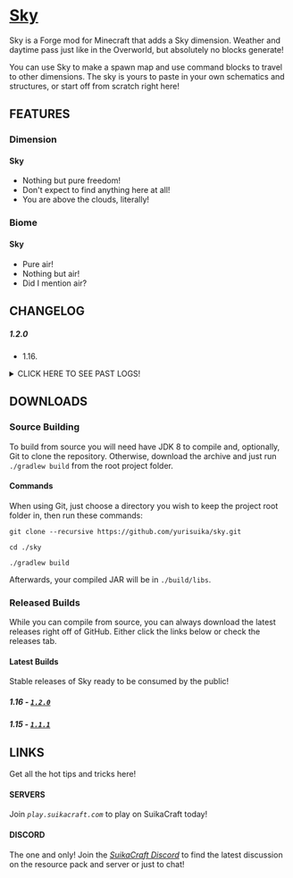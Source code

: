 # [Sky](http://suikacraft.com)

Sky is a Forge mod for Minecraft that adds a Sky dimension. Weather and daytime pass just like in the Overworld, but absolutely no blocks generate!

You can use Sky to make a spawn map and use command blocks to travel to other dimensions. The sky is yours to paste in your own schematics and structures, or start off from scratch right here!

## FEATURES

### Dimension

#### Sky

* Nothing but pure freedom!
* Don't expect to find anything here at all!
* You are above the clouds, literally!

### Biome

#### Sky

* Pure air!
* Nothing but air!
* Did I mention air?

## CHANGELOG

##### 1.2.0

* 1.16.

<details><summary>
CLICK HERE TO SEE PAST LOGS!
</summary>

##### 1.1.1

* General improvements.

##### 1.1.0

* Updated to Forge 31.2.47.
* Clouds now render at 0. You are in the sky!
* Removed void fade and horizon darkness.
* Added language file for world type.

##### 0.1.0

* Initial release.
</details>

## DOWNLOADS

### Source Building

To build from source you will need have JDK 8  to compile and, optionally, Git to clone the repository. Otherwise, download the archive and just run `./gradlew build` from the root project folder.

#### Commands

When using Git, just choose a directory you wish to keep the project root folder in, then run these commands:

```shell script
git clone --recursive https://github.com/yurisuika/sky.git

cd ./sky

./gradlew build
```

Afterwards, your compiled JAR will be in `./build/libs`.

### Released Builds

While you can compile from source, you can always download the latest releases right off of GitHub. Either click the links below or check the releases tab.

#### Latest Builds

Stable releases of Sky ready to be consumed by the public!

##### 1.16 - [*`1.2.0`*](https://github.com/yurisuika/Sky/releases/download/1.2.0/sky-1.16.4-1.2.0.jar)

##### 1.15 - [*`1.1.1`*](https://github.com/yurisuika/Sky/releases/download/1.1.1/sky-1.15.2-1.1.1.jar)

## LINKS

Get all the hot tips and tricks here!

#### SERVERS

Join *`play.suikacraft.com`* to play on SuikaCraft today!

#### DISCORD

The one and only! Join the *[SuikaCraft Discord](https://discord.gg/0zdNEkQle7Qg9C1H)* to find the latest discussion on the resource pack and server or just to chat!

